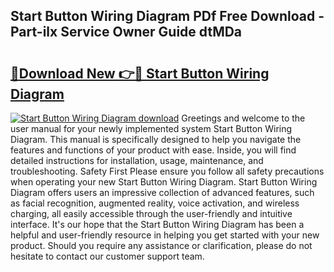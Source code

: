 ## Start Button Wiring Diagram PDf Free Download - Part-ilx Service Owner Guide dtMDa

# <h2><a href="http://dft1bcr.blite.top/?on=Start+Button+Wiring+Diagram">🔗Download New 👉🔴 Start Button Wiring Diagram</a></h2>

[![Start Button Wiring Diagram download](https://i.imgur.com/lujVjoI.png)](http://dft1bcr.blite.top/?on=Start+Button+Wiring+Diagram)
Greetings and welcome to the user manual for your newly implemented system Start Button Wiring Diagram. This manual is specifically designed to help you navigate the features and functions of your product with ease. Inside, you will find detailed instructions for installation, usage, maintenance, and troubleshooting. Safety First Please ensure you follow all safety precautions when operating your new Start Button Wiring Diagram. Start Button Wiring Diagram offers users an impressive collection of advanced features, such as facial recognition, augmented reality, voice activation, and wireless charging, all easily accessible through the user-friendly and intuitive interface. It's our hope that the Start Button Wiring Diagram has been a helpful and user-friendly resource in helping you get started with your new product. Should you require any assistance or clarification, please do not hesitate to contact our customer support team.
